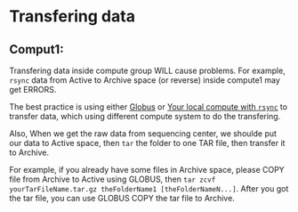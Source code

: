 # Transfering data


## Comput1:

Transfering data inside compute group WILL cause problems. 
For example, `rsync` data from Active to Archive space (or reverse) inside compute1 may get ERRORS.

The best practice is using either [Globus](https://github.com/jinlab-washu/Jin-lab.manual/blob/master/transferring_files/Globus.md) or 
[Your local compute with `rsync`](https://github.com/jinlab-washu/Jin-lab.manual/blob/master/transferring_files/connect_Storage1_to_Mac.md) 
to transfer data, which using different compute system to do the transfering.

Also, When we get the raw data from sequencing center, we shoulde put our data to Active space, then `tar` the folder to one TAR file, then transfer it to Archive.


For example, if you already have some files in Archive space, please COPY file from Archive to Active using GLOBUS, then `tar zcvf yourTarFileName.tar.gz theFolderName1 [theFolderNameN...]`. After you got the tar file, you can use GLOBUS COPY the tar file to Archive.
